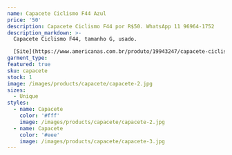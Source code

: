 ```yaml
---
name: Capacete Ciclismo F44 Azul
price: '50'
description: Capacete Ciclismo F44 por R$50. WhatsApp 11 96964-1752
description_markdown: >-
  Capacete Ciclismo F44, tamanho G, usado.

  [Site](https://www.americanas.com.br/produto/19943247/capacete-ciclismo-f44-matt-green-blading-prowell-g-?WT.srch=1&epar=bp_pl_00_go_pla_rlsa_novos_gmv&gclid=CjwKCAiA3o7RBRBfEiwAZMtSCQ1n-UUGqDBpWPrN86CsXNfiMvcd1DVT3-UnvykjWP1l4th0OvG_2hoCcTUQAvD_BwE&opn=YSMESP&sellerId=5700483000231)
garment_type:
featured: true
sku: capacete
stock: 1
image: /images/products/capacete/capacete-2.jpg
sizes:
  - Unique
styles:
  - name: Capacete
    color: '#fff'
    image: /images/products/capacete/capacete-2.jpg
  - name: Capacete
    color: '#eee'
    image: /images/products/capacete/capacete-3.jpg
---
```

